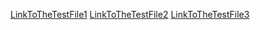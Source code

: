 

[LinkToTheTestFile1](https://github.com/Salam-Aboul-Hosn/markdown-parse/blob/main/test-file2.md)
[LinkToTheTestFile2](https://github.com/Salam-Aboul-Hosn/markdown-parse/blob/main/test-file5.md)
[LinkToTheTestFile3](https://github.com/Salam-Aboul-Hosn/markdown-parse/blob/main/test-file7.md)
